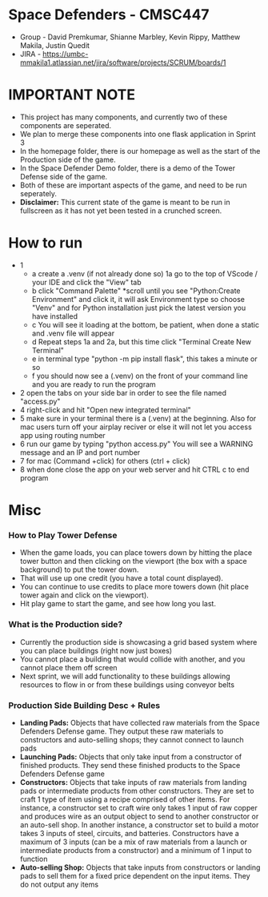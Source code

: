# Space Defenders - CMSC447
* Group - David Premkumar, Shianne Marbley, Kevin Rippy, Matthew Makila, Justin Quedit
* JIRA - https://umbc-mmakila1.atlassian.net/jira/software/projects/SCRUM/boards/1

# IMPORTANT NOTE
* This project has many components, and currently two of these components are seperated.
* We plan to merge these components into one flask application in Sprint 3
* In the homepage folder, there is our homepage as well as the start of the Production side of the game.
* In the Space Defender Demo folder, there is a demo of the Tower Defense side of the game.
* Both of these are important aspects of the game, and need to be run seperately.
* __Disclaimer:__ This current state of the game is meant to be run in fullscreen as it has not yet been tested in a crunched screen.

# How to run
* 1
    * a create a .venv (if not already done so) 1a go to the top of VScode / your IDE and click the "View" tab
    * b click "Command Palette" *scroll until you see "Python:Create Environment" and click it, it will ask Environment type so choose "Venv" and for Python installation just pick the latest version you have installed
    * c You will see it loading at the bottom, be patient, when done a static and .venv file will appear
    * d Repeat steps 1a and 2a, but this time click "Terminal Create New Terminal"
    * e in terminal type "python -m pip install flask", this takes a minute or so
    * f you should now see a (.venv) on the front of your command line and you are ready to run the program
* 2 open the tabs on your side bar in order to see the file named "access.py"
* 4 right-click and hit "Open new integrated terminal"
* 5 make sure in your terminal there is a (.venv) at the beginning. Also for mac users turn off your airplay reciver or else it will not let you access app using routing number
* 6 run our game by typing "python access.py" You will see a WARNING message and an IP and port number
* 7 for mac (Command +click) for others (ctrl + click)
* 8 when done close the app on your web server and hit CTRL c to end program

# Misc
### How to Play Tower Defense
* When the game loads, you can place towers down by hitting the place tower button and then clicking on the viewport (the box with a space background) to put the tower down.
* That will use up one credit (you have a total count displayed).
* You can continue to use credits to place more towers down (hit place tower again and click on the viewport). 
* Hit play game to start the game, and see how long you last.
### What is the Production side?
* Currently the production side is showcasing a grid based system where you can place buildings (right now just boxes)
* You cannot place a building that would collide with another, and you cannot place them off screen
* Next sprint, we will add functionality to these buildings allowing resources to flow in or from these buildings using conveyor belts
### Production Side Building Desc + Rules
* __Landing Pads:__ Objects that have collected raw materials from the Space Defenders Defense game. They output these raw materials to constructors and auto-selling shops; they cannot connect to launch pads
* __Launching Pads:__ Objects that only take input from a constructor of finished products. They send these finished products to the Space Defenders Defense game
* __Constructors:__ Objects that take inputs of raw materials from landing pads or intermediate products from other constructors. They are set to craft 1 type of item using a recipe comprised of other items. For instance, a constructor set to craft wire only takes 1 input of raw copper and produces wire as an output object to send to another constructor or an auto-sell shop. In another instance, a constructor set to build a motor takes 3 inputs of steel, circuits, and batteries. Constructors have a maximum of 3 inputs (can be a mix of raw materials from a launch or intermediate products from a constructor) and a minimum of 1 input to function
* __Auto-selling Shop:__ Objects that take inputs from constructors or landing pads to sell them for a fixed price dependent on the input items. They do not output any items
